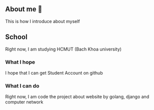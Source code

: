 ## About me 👋


This is how I introduce about myself

## School

Right now, I am studying HCMUT (Bach Khoa university)

### What I hope

I hope that I can get Student Account on github

### What I can do

Right now, I am code the project about website by golang, django and computer network
